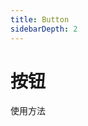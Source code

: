 ```yaml
---
title: Button
sidebarDepth: 2
---
```

# 按钮

使用方法

<ClientOnly>
  <button-demo-1></button-demo-1>
</ClientOnly>
